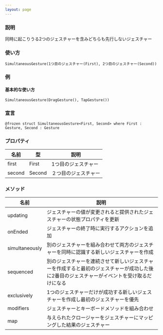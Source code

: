 ```yaml
---
layout: page
---
```


### 説明

同時に起こりうる2つのジェスチャーを含みどちらも先行しないジェスチャー

### 使い方

    SimultaneousGesture(1つ目のジェスチャー(First), 2つ目のジェスチャー(Second))

### 例

#### 基本的な使い方

    SimultaneousGesture(DragGesture(), TapGesture())

### 宣言

    @frozen struct SimultaneousGesture<First, Second> where First : Gesture, Second : Gesture

### プロパティ

| 名前     | 型      | 説明         |
| ------ | ------ | ---------- |
| first  | First  | 1つ目のジェスチャー |
| second | Second | ２つ目のジェスチャー |

### メソッド

| 名前             | 説明                                                                     |
| -------------- | ---------------------------------------------------------------------- |
| updating       | ジェスチャーの値が変更されると提供されたジェスチャーの状態プロパティを更新                                  |
| onEnded        | ジェスチャーの終了時に実行するアクションを追加                                                |
| simultaneously | 別のジェスチャーを組み合わせて両方のジェスチャーを同時に認識する新しいジェスチャーを作成                           |
| sequenced      | 別のジェスチャーを連続させて新しいジェスチャーを作成すると最初のジェスチャーが成功した後に2番目のジェスチャーがイベントを受け取るだけになる |
| exclusively    | 1つのジェスチャーだけが成功する新しいジェスチャーを作成し最初のジェスチャーを優先                              |
| modifiers      | ジェスチャーとキーボードメソッドを組み合わせ                                                 |
| map            | 与えられたクロージャーをジェスチャーにマッピングした結果のジェスチャー                                    |
